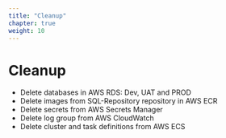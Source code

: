 ```yaml
---
title: "Cleanup"
chapter: true
weight: 10
---
```


# Cleanup

* Delete databases in AWS RDS: Dev, UAT and PROD
* Delete images from SQL-Repository repository in AWS ECR 
* Delete secrets from AWS Secrets Manager
* Delete log group from AWS CloudWatch
* Delete cluster and task definitions from AWS ECS
